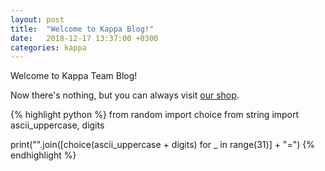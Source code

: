 ```yaml
---
layout: post
title:  "Welcome to Kappa Blog!"
date:   2018-12-17 13:37:00 +0300
categories: kappa
---
```

Welcome to Kappa Team Blog!

Now there's nothing, but you can always visit [our shop][shop].

{% highlight python %}
from random import choice
from string import ascii_uppercase, digits

print("".join([choice(ascii_uppercase + digits) for _ in range(31)] + "=")
{% endhighlight %}

[shop]: https://kappactf.ru/shop/

